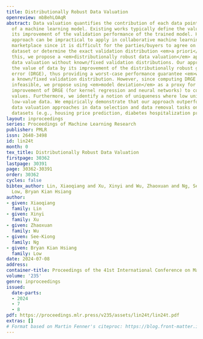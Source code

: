 ```yaml
---
title: Distributionally Robust Data Valuation
openreview: mbBehLOAqR
abstract: Data valuation quantifies the contribution of each data point to the performance
  of a machine learning model. Existing works typically define the value of data by
  its improvement of the validation performance of the trained model. However, this
  approach can be impractical to apply in collaborative machine learning and data
  marketplace since it is difficult for the parties/buyers to agree on a common validation
  dataset or determine the exact validation distribution <em>a priori</em>. To address
  this, we propose a <em>distributionally robust data valuation</em> approach to perform
  data valuation without known/fixed validation distributions. Our approach defines
  the value of data by its improvement of the distributionally robust generalization
  error (DRGE), thus providing a worst-case performance guarantee <em>without</em>
  a known/fixed validation distribution. However, since computing DRGE directly is
  infeasible, we propose using <em>model deviation</em> as a proxy for the marginal
  improvement of DRGE (for kernel regression and neural networks) to compute data
  values. Furthermore, we identify a notion of uniqueness where low uniqueness characterizes
  low-value data. We empirically demonstrate that our approach outperforms existing
  data valuation approaches in data selection and data removal tasks on real-world
  datasets (e.g., housing price prediction, diabetes hospitalization prediction).
layout: inproceedings
series: Proceedings of Machine Learning Research
publisher: PMLR
issn: 2640-3498
id: lin24t
month: 0
tex_title: Distributionally Robust Data Valuation
firstpage: 30362
lastpage: 30391
page: 30362-30391
order: 30362
cycles: false
bibtex_author: Lin, Xiaoqiang and Xu, Xinyi and Wu, Zhaoxuan and Ng, See-Kiong and
  Low, Bryan Kian Hsiang
author:
- given: Xiaoqiang
  family: Lin
- given: Xinyi
  family: Xu
- given: Zhaoxuan
  family: Wu
- given: See-Kiong
  family: Ng
- given: Bryan Kian Hsiang
  family: Low
date: 2024-07-08
address:
container-title: Proceedings of the 41st International Conference on Machine Learning
volume: '235'
genre: inproceedings
issued:
  date-parts:
  - 2024
  - 7
  - 8
pdf: https://proceedings.mlr.press/v235/assets/lin24t/lin24t.pdf
extras: []
# Format based on Martin Fenner's citeproc: https://blog.front-matter.io/posts/citeproc-yaml-for-bibliographies/
---
```

